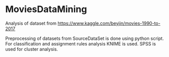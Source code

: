 # MoviesDataMining
Analysis of dataset from https://www.kaggle.com/beyjin/movies-1990-to-2017

Preprocessing of datasets from SourceDataSet is done using python script. 
For classification and assignment rules analysis KNIME is used. SPSS is used for cluster analysis.
